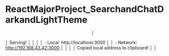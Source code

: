 # ReactMajorProject_SearchandChatDarkandLightTheme
                                          │
   │   Serving!                                │
   │                                           │
   │   - Local:    http://localhost:3000       │
   │   - Network:  http://192.168.43.42:3000   │
   │                                           │
   │   Copied local address to clipboard!      │
   │                                       
